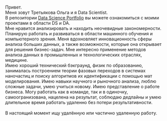 Привет.</br>
Меня зовут Третьякова Ольга и я Data Scientist. </br>
В репозитории [Data Science Portfolio](http://github.com/TretyakovaOlga/Data-Science-Projects) вы можете ознакомиться с моими проектами в области DS и DA.
</br>
Мне нравится анализировать и находить неочевидные закономерности. Планирую работать и развиваться в области машинного обучения и компьютерного зрения. Меня вдохновляет инновационность сферы анализа больших данных, а также возможности, которые она открывает для решения бизнес-задач. Мне интересно применение методов анализа данных в промышленных и технологических отраслях, медицине. </br>
Имею хороший технический бэкграунд, физик по образованию, занималась построением теории фазовых переходов в системах наночастиц и поиску алгоритмов их идентификации с помощью мат моделирования. Имею навыки научного и рыночного анализа, люблю сложные задачи, умею учиться новому. Имею представление о работе бизнеса. Могу
работать как в команде, так и в одиночку, самоогранизована, нацелена на результат, соблюдаю дедлайны и умею длительное время работать удаленно без потери результативности. </br>
</br>
В настоящий момент ищу удалённую или частично удаленную работу.
